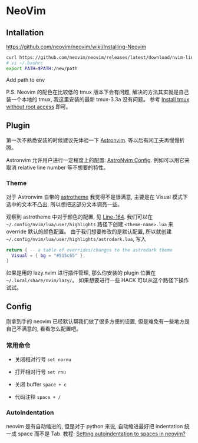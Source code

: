# NeoVim

## Intallation

https://github.com/neovim/neovim/wiki/Installing-Neovim

```bash
curl https://github.com/neovim/neovim/releases/latest/download/nvim-linux64.tar.gz
# vi ~/.bashrc
export PATH=$PATH:/new/path
```

Add path to env

P.S. Neovim 的配色在比较低的 tmux 版本下会有问题, 解决的方法其实就是自己装一个本地的 tmux, 我这里安装的最新 tmux-3.3a 没有问题。
参考 [Install tmux without root access](https://superuser.com/questions/1259140/how-to-install-tmux-locally-without-root-access) 即可。


## Plugin

第一次不熟悉安装的时候建议先体验一下 [Astronvim](https://astronvim.com/).
等以后有闲工夫再慢慢折腾。

Astronvim 允许用户进行一定程度上的配置: [AstroNvim Config](https://github.com/AstroNvim/user_example).
例如可以用它来取消 relative line number 等不想要的特性。

### Theme
对于 Astronvim 自带的 [astrotheme](https://github.com/AstroNvim/astrotheme) 我觉得不是很满意, 主要是在 Visual 模式下选中的文本不凸出, 所以想把这部分文本调亮一些。

观察到 astrotheme 中对于颜色的配置, 见 [Line-164](https://github.com/AstroNvim/astrotheme/blob/main/lua/astrotheme/groups/base.lua#L164).
我们可以在 `~/.config/nvim/lua/user/highlights` 路径下创建 `<theme-name>.lua` 来 override 默认的颜色配置。
由于我们想要修改的是默认配置, 所以就创建 `~/.config/nvim/lua/user/highlights/astrodark.lua`, 写入

```lua
return { -- a table of overrides/changes to the astrodark theme
  Visual = { bg = "#515c65" },
}
```


如果是用的 lazy.nvim 进行插件管理, 那么你安装的 plugin 位置在 `~/.local/share/nvim/lazy/`。
如果想要进行一些 HACK 可以从这个路径下操作试试。

## Config

刚拿到手的 neovim 已经默认帮我们做了很多方便的设置, 但是难免有一些地方是自己不满意的, 看看怎么配置吧。

### 常用命令

- 关闭相对行号 `set nornu`
- 打开相对行号 `set rnu`

- 关闭 buffer `space + c`
- 代码注释 `space + /`


### AutoIndentation
neovim 是有自动缩进的, 但是对于 python 来说, 自动缩进最好把 indentation 统一成 space 而不是 Tab.
教程: [Setting autoindentation to spaces in neovim?](https://stackoverflow.com/questions/51995128/setting-autoindentation-to-spaces-in-neovim)
